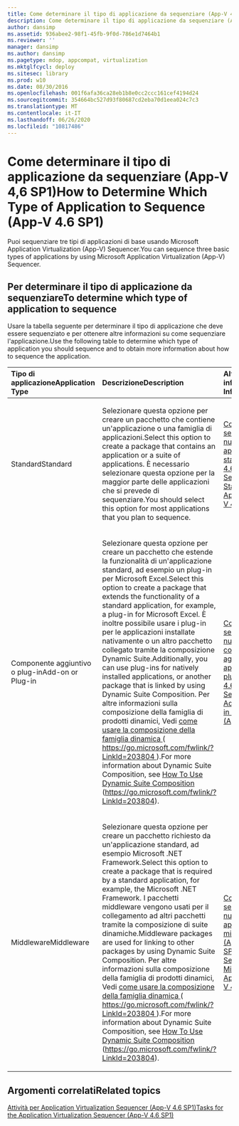 ```yaml
---
title: Come determinare il tipo di applicazione da sequenziare (App-V 4,6 SP1)
description: Come determinare il tipo di applicazione da sequenziare (App-V 4,6 SP1)
author: dansimp
ms.assetid: 936abee2-98f1-45fb-9f0d-786e1d7464b1
ms.reviewer: ''
manager: dansimp
ms.author: dansimp
ms.pagetype: mdop, appcompat, virtualization
ms.mktglfcycl: deploy
ms.sitesec: library
ms.prod: w10
ms.date: 08/30/2016
ms.openlocfilehash: 001f6afa36ca28eb1b8e0cc2ccc161cef4194d24
ms.sourcegitcommit: 354664bc527d93f80687cd2eba70d1eea024c7c3
ms.translationtype: MT
ms.contentlocale: it-IT
ms.lasthandoff: 06/26/2020
ms.locfileid: "10817486"
---
```

# <span data-ttu-id="9a646-103">Come determinare il tipo di applicazione da sequenziare (App-V 4,6 SP1)</span><span class="sxs-lookup"><span data-stu-id="9a646-103">How to Determine Which Type of Application to Sequence (App-V 4.6 SP1)</span></span>


<span data-ttu-id="9a646-104">Puoi sequenziare tre tipi di applicazioni di base usando Microsoft Application Virtualization (App-V) Sequencer.</span><span class="sxs-lookup"><span data-stu-id="9a646-104">You can sequence three basic types of applications by using Microsoft Application Virtualization (App-V) Sequencer.</span></span>

## <span data-ttu-id="9a646-105">Per determinare il tipo di applicazione da sequenziare</span><span class="sxs-lookup"><span data-stu-id="9a646-105">To determine which type of application to sequence</span></span>


<span data-ttu-id="9a646-106">Usare la tabella seguente per determinare il tipo di applicazione che deve essere sequenziato e per ottenere altre informazioni su come sequenziare l'applicazione.</span><span class="sxs-lookup"><span data-stu-id="9a646-106">Use the following table to determine which type of application you should sequence and to obtain more information about how to sequence the application.</span></span>

<table>
<colgroup>
<col width="33%" />
<col width="33%" />
<col width="33%" />
</colgroup>
<thead>
<tr class="header">
<th align="left"><span data-ttu-id="9a646-107">Tipo di applicazione</span><span class="sxs-lookup"><span data-stu-id="9a646-107">Application Type</span></span></th>
<th align="left"><span data-ttu-id="9a646-108">Descrizione</span><span class="sxs-lookup"><span data-stu-id="9a646-108">Description</span></span></th>
<th align="left"><span data-ttu-id="9a646-109">Altre informazioni</span><span class="sxs-lookup"><span data-stu-id="9a646-109">More Information</span></span></th>
</tr>
</thead>
<tbody>
<tr class="odd">
<td align="left"><p><span data-ttu-id="9a646-110">Standard</span><span class="sxs-lookup"><span data-stu-id="9a646-110">Standard</span></span></p></td>
<td align="left"><p><span data-ttu-id="9a646-111">Selezionare questa opzione per creare un pacchetto che contiene un'applicazione o una famiglia di applicazioni.</span><span class="sxs-lookup"><span data-stu-id="9a646-111">Select this option to create a package that contains an application or a suite of applications.</span></span> <span data-ttu-id="9a646-112">È necessario selezionare questa opzione per la maggior parte delle applicazioni che si prevede di sequenziare.</span><span class="sxs-lookup"><span data-stu-id="9a646-112">You should select this option for most applications that you plan to sequence.</span></span></p></td>
<td align="left"><p><a href="how-to-sequence-a-new-standard-application--app-v-46-sp1-.md" data-raw-source="[How to Sequence a New Standard Application (App-V 4.6 SP1)](how-to-sequence-a-new-standard-application--app-v-46-sp1-.md)"><span data-ttu-id="9a646-113">Come sequenziare una nuova applicazione standard (App-V 4.6 SP1)</span><span class="sxs-lookup"><span data-stu-id="9a646-113">How to Sequence a New Standard Application (App-V 4.6 SP1)</span></span></a></p></td>
</tr>
<tr class="even">
<td align="left"><p><span data-ttu-id="9a646-114">Componente aggiuntivo o plug-in</span><span class="sxs-lookup"><span data-stu-id="9a646-114">Add-on or Plug-in</span></span></p></td>
<td align="left"><p><span data-ttu-id="9a646-115">Selezionare questa opzione per creare un pacchetto che estende la funzionalità di un'applicazione standard, ad esempio un plug-in per Microsoft Excel.</span><span class="sxs-lookup"><span data-stu-id="9a646-115">Select this option to create a package that extends the functionality of a standard application, for example, a plug-in for Microsoft Excel.</span></span> <span data-ttu-id="9a646-116">È inoltre possibile usare i plug-in per le applicazioni installate nativamente o un altro pacchetto collegato tramite la composizione Dynamic Suite.</span><span class="sxs-lookup"><span data-stu-id="9a646-116">Additionally, you can use plug-ins for natively installed applications, or another package that is linked by using Dynamic Suite Composition.</span></span> <span data-ttu-id="9a646-117">Per altre informazioni sulla composizione della famiglia di prodotti dinamici, Vedi <a href="https://go.microsoft.com/fwlink/?LinkId=203804" data-raw-source="[How To Use Dynamic Suite Composition](https://go.microsoft.com/fwlink/?LinkId=203804)"> come usare la composizione della famiglia dinamica </a> ( <a href="https://go.microsoft.com/fwlink/?LinkId=203804" data-raw-source="https://go.microsoft.com/fwlink/?LinkId=203804"> https://go.microsoft.com/fwlink/?LinkId=203804 </a> ).</span><span class="sxs-lookup"><span data-stu-id="9a646-117">For more information about Dynamic Suite Composition, see <a href="https://go.microsoft.com/fwlink/?LinkId=203804" data-raw-source="[How To Use Dynamic Suite Composition](https://go.microsoft.com/fwlink/?LinkId=203804)">How To Use Dynamic Suite Composition</a> (<a href="https://go.microsoft.com/fwlink/?LinkId=203804" data-raw-source="https://go.microsoft.com/fwlink/?LinkId=203804">https://go.microsoft.com/fwlink/?LinkId=203804</a>).</span></span></p></td>
<td align="left"><p><a href="how-to-sequence-a-new-add-on-or-plug-in-application--app-v-46-sp1-.md" data-raw-source="[How to Sequence a New Add-on or Plug-in Application (App-V 4.6 SP1)](how-to-sequence-a-new-add-on-or-plug-in-application--app-v-46-sp1-.md)"><span data-ttu-id="9a646-118">Come sequenziare un nuovo componente aggiuntivo o applicazione plug-in (App-V 4.6 SP1)</span><span class="sxs-lookup"><span data-stu-id="9a646-118">How to Sequence a New Add-on or Plug-in Application (App-V 4.6 SP1)</span></span></a></p></td>
</tr>
<tr class="odd">
<td align="left"><p><span data-ttu-id="9a646-119">Middleware</span><span class="sxs-lookup"><span data-stu-id="9a646-119">Middleware</span></span></p></td>
<td align="left"><p><span data-ttu-id="9a646-120">Selezionare questa opzione per creare un pacchetto richiesto da un'applicazione standard, ad esempio Microsoft .NET Framework.</span><span class="sxs-lookup"><span data-stu-id="9a646-120">Select this option to create a package that is required by a standard application, for example, the Microsoft .NET Framework.</span></span> <span data-ttu-id="9a646-121">I pacchetti middleware vengono usati per il collegamento ad altri pacchetti tramite la composizione di suite dinamiche.</span><span class="sxs-lookup"><span data-stu-id="9a646-121">Middleware packages are used for linking to other packages by using Dynamic Suite Composition.</span></span> <span data-ttu-id="9a646-122">Per altre informazioni sulla composizione della famiglia di prodotti dinamici, Vedi <a href="https://go.microsoft.com/fwlink/?LinkId=203804" data-raw-source="[How To Use Dynamic Suite Composition](https://go.microsoft.com/fwlink/?LinkId=203804)"> come usare la composizione della famiglia dinamica </a> ( <a href="https://go.microsoft.com/fwlink/?LinkId=203804" data-raw-source="https://go.microsoft.com/fwlink/?LinkId=203804"> https://go.microsoft.com/fwlink/?LinkId=203804 </a> ).</span><span class="sxs-lookup"><span data-stu-id="9a646-122">For more information about Dynamic Suite Composition, see <a href="https://go.microsoft.com/fwlink/?LinkId=203804" data-raw-source="[How To Use Dynamic Suite Composition](https://go.microsoft.com/fwlink/?LinkId=203804)">How To Use Dynamic Suite Composition</a> (<a href="https://go.microsoft.com/fwlink/?LinkId=203804" data-raw-source="https://go.microsoft.com/fwlink/?LinkId=203804">https://go.microsoft.com/fwlink/?LinkId=203804</a>).</span></span></p></td>
<td align="left"><p><a href="how-to-sequence-a-new-middleware-application--app-v-46-sp1-.md" data-raw-source="[How to Sequence a New Middleware Application (App-V 4.6 SP1)](how-to-sequence-a-new-middleware-application--app-v-46-sp1-.md)"><span data-ttu-id="9a646-123">Come sequenziare una nuova applicazione middleware (App-V 4.6 SP1)</span><span class="sxs-lookup"><span data-stu-id="9a646-123">How to Sequence a New Middleware Application (App-V 4.6 SP1)</span></span></a></p></td>
</tr>
</tbody>
</table>

 

## <span data-ttu-id="9a646-124">Argomenti correlati</span><span class="sxs-lookup"><span data-stu-id="9a646-124">Related topics</span></span>


[<span data-ttu-id="9a646-125">Attività per Application Virtualization Sequencer (App-V 4.6 SP1)</span><span class="sxs-lookup"><span data-stu-id="9a646-125">Tasks for the Application Virtualization Sequencer (App-V 4.6 SP1)</span></span>](tasks-for-the-application-virtualization-sequencer--app-v-46-sp1-.md)

 

 





